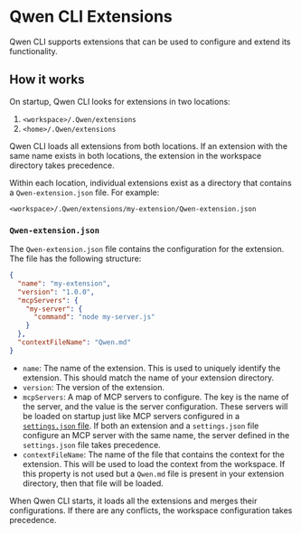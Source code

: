 # Qwen CLI Extensions

Qwen CLI supports extensions that can be used to configure and extend its functionality.

## How it works

On startup, Qwen CLI looks for extensions in two locations:

1.  `<workspace>/.Qwen/extensions`
2.  `<home>/.Qwen/extensions`

Qwen CLI loads all extensions from both locations. If an extension with the same name exists in both locations, the extension in the workspace directory takes precedence.

Within each location, individual extensions exist as a directory that contains a `Qwen-extension.json` file. For example:

`<workspace>/.Qwen/extensions/my-extension/Qwen-extension.json`

### `Qwen-extension.json`

The `Qwen-extension.json` file contains the configuration for the extension. The file has the following structure:

```json
{
  "name": "my-extension",
  "version": "1.0.0",
  "mcpServers": {
    "my-server": {
      "command": "node my-server.js"
    }
  },
  "contextFileName": "Qwen.md"
}
```

- `name`: The name of the extension. This is used to uniquely identify the extension. This should match the name of your extension directory.
- `version`: The version of the extension.
- `mcpServers`: A map of MCP servers to configure. The key is the name of the server, and the value is the server configuration. These servers will be loaded on startup just like MCP servers configured in a [`settings.json` file](./cli/configuration.md). If both an extension and a `settings.json` file configure an MCP server with the same name, the server defined in the `settings.json` file takes precedence.
- `contextFileName`: The name of the file that contains the context for the extension. This will be used to load the context from the workspace. If this property is not used but a `Qwen.md` file is present in your extension directory, then that file will be loaded.

When Qwen CLI starts, it loads all the extensions and merges their configurations. If there are any conflicts, the workspace configuration takes precedence.
